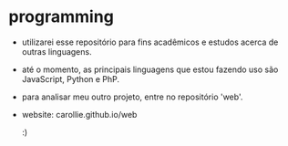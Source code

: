 # programming

- utilizarei esse repositório para fins acadêmicos e estudos acerca de outras linguagens.
- até o momento, as principais linguagens que estou fazendo uso são JavaScript, Python e PhP.
- para analisar meu outro projeto, entre no repositório 'web'.
- website: carollie.github.io/web

  :)
